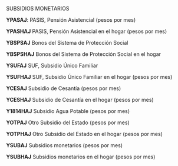 SUBSIDIOS  MONETARIOS

**YPASAJ**: PASIS,  Pensión  Asistencial  (pesos  por  mes)

**YPASHAJ**        PASIS,  Pensión  Asistencial  en  el  hogar  (pesos  por  mes)

**YBSPSAJ**        Bonos  del  Sistema  de  Protección  Social

**YBSPSHAJ**        Bonos  del  Sistema  de  Protección  Social  en  el  hogar

**YSUFAJ**               SUF,   Subsidio   Único   Familiar

**YSUFHAJ**        SUF,  Subsidio  Único  Familiar  en  el  hogar  (pesos  por  mes)

**YCESAJ**          Subsidio  de  Cesantía    (pesos  por  mes)

**YCESHAJ**        Subsidio  de  Cesantía  en  el  hogar    (pesos  por  mes)

**Y1814HAJ**      Subsidio  Agua  Potable  (pesos  por  mes)

**YOTPAJ**                Otro Subsidio del Estado (pesos por mes)

**YOTPHAJ**               Otro Subsidio del Estado en el hogar (pesos por mes)

**YSUBAJ**          Subsidios  monetarios    (pesos  por  mes)

**YSUBHAJ**        Subsidios  monetarios  en  el  hogar    (pesos  por  mes)

